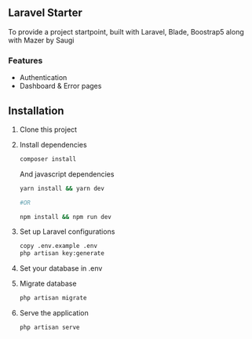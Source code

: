 ## Laravel Starter

To provide a project startpoint, built with Laravel, Blade, Boostrap5 along with Mazer by Saugi

### Features

-   Authentication
-   Dashboard & Error pages

## Installation

1. Clone this project
    
2. Install dependencies

    ```bash
    composer install
    ```

    And javascript dependencies

    ```bash
    yarn install && yarn dev

    #OR

    npm install && npm run dev
    ```

3. Set up Laravel configurations

    ```bash
    copy .env.example .env
    php artisan key:generate
    ```

4. Set your database in .env

5. Migrate database

    ```bash
    php artisan migrate
    ```

6. Serve the application

    ```bash
    php artisan serve
    ```
